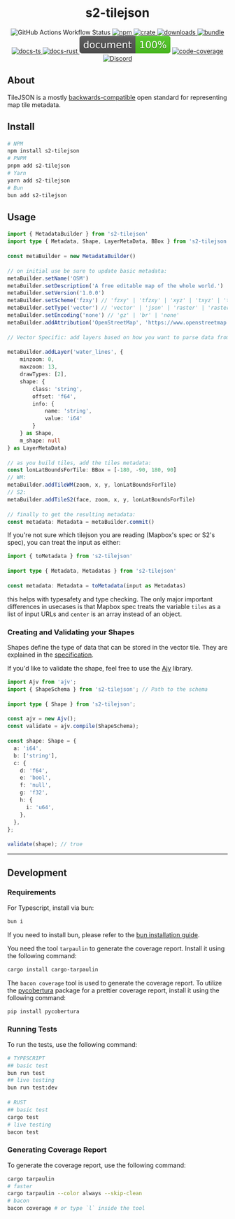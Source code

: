 <h1 style="text-align: center;">
    <div align="center">s2-tilejson</div>
</h1>

<p align="center">
  <img src="https://img.shields.io/github/actions/workflow/status/Open-S2/s2-tilejson/test.yml?logo=github" alt="GitHub Actions Workflow Status">
  <a href="https://npmjs.org/package/s2-tilejson">
    <img src="https://img.shields.io/npm/v/s2-tilejson.svg?logo=npm&logoColor=white" alt="npm">
  </a>
  <a href="https://crates.io/crates/s2-tilejson">
    <img src="https://img.shields.io/crates/v/s2-tilejson.svg?logo=rust&logoColor=white" alt="crate">
  </a>
  <a href="https://www.npmjs.com/package/s2-tilejson">
    <img src="https://img.shields.io/npm/dm/s2-tilejson.svg" alt="downloads">
  </a>
  <a href="https://bundlejs.com/?q=s2-tilejson&treeshake=%5B*%5D">
    <img src="https://img.shields.io/bundlejs/size/s2-tilejson" alt="bundle">
  </a>
  <a href="https://open-s2.github.io/s2-tilejson/">
    <img src="https://img.shields.io/badge/docs-typescript-yellow.svg" alt="docs-ts">
  </a>
  <a href="https://docs.rs/s2-tilejson">
    <img src="https://img.shields.io/badge/docs-rust-yellow.svg" alt="docs-rust">
  </a>
  <img src="https://raw.githubusercontent.com/Open-S2/s2-tilejson/master/assets/doc-coverage.svg" alt="doc-coverage">
  <a href="https://coveralls.io/github/Open-S2/s2-tilejson?branch=master">
    <img src="https://coveralls.io/repos/github/Open-S2/s2-tilejson/badge.svg?branch=master" alt="code-coverage">
  </a>
  <a href="https://discord.opens2.com">
    <img src="https://img.shields.io/discord/953563031701426206?logo=discord&logoColor=white" alt="Discord">
  </a>
</p>

## About

TileJSON is a mostly [backwards-compatible](https://github.com/mapbox/tilejson-spec) open standard for representing map tile metadata.

## Install

```bash
# NPM
npm install s2-tilejson
# PNPM
pnpm add s2-tilejson
# Yarn
yarn add s2-tilejson
# Bun
bun add s2-tilejson
```

## Usage

```ts
import { MetadataBuilder } from 's2-tilejson'
import type { Metadata, Shape, LayerMetaData, BBox } from 's2-tilejson'

const metaBuilder = new MetadataBuilder()

// on initial use be sure to update basic metadata:
metaBuilder.setName('OSM')
metaBuilder.setDescription('A free editable map of the whole world.')
metaBuilder.setVersion('1.0.0')
metaBuilder.setScheme('fzxy') // 'fzxy' | 'tfzxy' | 'xyz' | 'txyz' | 'tms'
metaBuilder.setType('vector') // 'vector' | 'json' | 'raster' | 'raster-dem' | 'sensor' | 'markers'
metaBuilder.setEncoding('none') // 'gz' | 'br' | 'none'
metaBuilder.addAttribution('OpenStreetMap', 'https://www.openstreetmap.org/copyright/')

// Vector Specific: add layers based on how you want to parse data from a source:

metaBuilder.addLayer('water_lines', {
    minzoom: 0,
    maxzoom: 13,
    drawTypes: [2],
    shape: {
        class: 'string',
        offset: 'f64',
        info: {
            name: 'string',
            value: 'i64'
        }
    } as Shape,
    m_shape: null
} as LayerMetaData)

// as you build tiles, add the tiles metadata:
const lonLatBoundsForTile: BBox = [-180, -90, 180, 90]
// WM:
metaBuilder.addTileWM(zoom, x, y, lonLatBoundsForTile)
// S2:
metaBuilder.addTileS2(face, zoom, x, y, lonLatBoundsForTile)

// finally to get the resulting metadata:
const metadata: Metadata = metaBuilder.commit()
```

If you're not sure which tilejson you are reading (Mapbox's spec or S2's spec), you can treat the input as either:

```ts
import { toMetadata } from 's2-tilejson'

import type { Metadata, Metadatas } from 's2-tilejson'

const metadata: Metadata = toMetadata(input as Metadatas)
```

this helps with typesafety and type checking. The only major important differences in usecases is that Mapbox spec treats the variable `tiles` as a list of input URLs and `center` is an array instead of an object.

### Creating and Validating your Shapes

Shapes define the type of data that can be stored in the vector tile. They are explained in the [specification](https://github.com/Open-S2/open-vector-tile/tree/master/vector-tile-spec/1.0.0#44-shapes).

If you'd like to validate the shape, feel free to use the [Ajv](https://github.com/epoberezkin/ajv) library.

```ts
import Ajv from 'ajv';
import { ShapeSchema } from 's2-tilejson'; // Path to the schema

import type { Shape } from 's2-tilejson';

const ajv = new Ajv();
const validate = ajv.compile(ShapeSchema);

const shape: Shape = {
  a: 'i64',
  b: ['string'],
  c: {
    d: 'f64',
    e: 'bool',
    f: 'null',
    g: 'f32',
    h: {
      i: 'u64',
    },
  },
};

validate(shape); // true
```

---

## Development

### Requirements

For Typescript, install via bun:

```bash
bun i
```

If you need to install bun, please refer to the [bun installation guide](https://bun.sh/guide/installation).

You need the tool `tarpaulin` to generate the coverage report. Install it using the following command:

```bash
cargo install cargo-tarpaulin
```

The `bacon coverage` tool is used to generate the coverage report. To utilize the [pycobertura](https://pypi.org/project/pycobertura/) package for a prettier coverage report, install it using the following command:

```bash
pip install pycobertura
```

### Running Tests

To run the tests, use the following command:

```bash
# TYPESCRIPT
## basic test
bun run test
## live testing
bun run test:dev

# RUST
## basic test
cargo test
# live testing
bacon test
```

### Generating Coverage Report

To generate the coverage report, use the following command:

```bash
cargo tarpaulin
# faster
cargo tarpaulin --color always --skip-clean
# bacon
bacon coverage # or type `l` inside the tool
```
